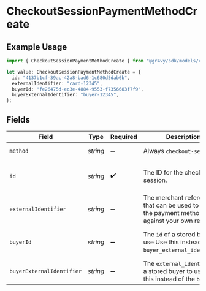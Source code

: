 # CheckoutSessionPaymentMethodCreate

## Example Usage

```typescript
import { CheckoutSessionPaymentMethodCreate } from "@gr4vy/sdk/models/components";

let value: CheckoutSessionPaymentMethodCreate = {
  id: "4137b1cf-39ac-42a8-bad6-1c680d5dab6b",
  externalIdentifier: "card-12345",
  buyerId: "fe26475d-ec3e-4884-9553-f7356683f7f9",
  buyerExternalIdentifier: "buyer-12345",
};
```

## Fields

| Field                                                                                         | Type                                                                                          | Required                                                                                      | Description                                                                                   | Example                                                                                       |
| --------------------------------------------------------------------------------------------- | --------------------------------------------------------------------------------------------- | --------------------------------------------------------------------------------------------- | --------------------------------------------------------------------------------------------- | --------------------------------------------------------------------------------------------- |
| `method`                                                                                      | *string*                                                                                      | :heavy_minus_sign:                                                                            | Always `checkout-session`                                                                     | checkout-session                                                                              |
| `id`                                                                                          | *string*                                                                                      | :heavy_check_mark:                                                                            | The ID for the checkout session.                                                              | 4137b1cf-39ac-42a8-bad6-1c680d5dab6b                                                          |
| `externalIdentifier`                                                                          | *string*                                                                                      | :heavy_minus_sign:                                                                            | The merchant reference that can be used to match the payment method against your own records. | card-12345                                                                                    |
| `buyerId`                                                                                     | *string*                                                                                      | :heavy_minus_sign:                                                                            | The `id` of a stored buyer to use Use this instead of the `buyer_external_identifier`.        | fe26475d-ec3e-4884-9553-f7356683f7f9                                                          |
| `buyerExternalIdentifier`                                                                     | *string*                                                                                      | :heavy_minus_sign:                                                                            | The `external_identifier` of a stored buyer to use. Use this instead of the `buyer_id`.       | buyer-12345                                                                                   |